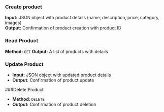 ### Create product
**Input:** JSON object with product details (name, description, price, category, images)    
  **Output:** Confirmation of product creation with product ID
  
### Read Product
**Method:** `GET`
**Output:** A list of products with details

### Update Product
- **Input:** JSON object with updated product details
- **Output:** Confirmation of product update

###Delete Product
- **Method:** `DELETE`
- **Output:** Confirmation of product deletion
